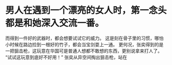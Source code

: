 # 男人在遇到一个漂亮的女人时，第一念头都是和她深入交流一番。
而得到一件好的武器时，都会想要试试它的威力。
这是刻在骨子里的习惯，哪怕小时候在路边捡到一根好的竹子，都会当宝剑耍上一通。
更何况，张奕得到的是一把狙击枪，这玩意在华国可是普通人想都不敢想的东西，更别说拿来打人了。
“试试这玩意到底好不好用！”
张奕从异空间掏出狙击枪，站在

